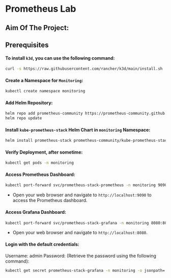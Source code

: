# Prometheus Lab

## Aim Of The Project:


## Prerequisites

#### To install `k3d`, you can use the following command:

```bash
curl -s https://raw.githubusercontent.com/rancher/k3d/main/install.sh | bash
```
#### Create a Namespace for `Monitoring`:

```bash
kubectl create namespace monitoring
```

#### Add Helm Repository:

```bash
helm repo add prometheus-community https://prometheus-community.github.io/helm-charts
helm repo update
```

#### Install `kube-prometheus-stack` Helm Chart in `monitoring` Namespace:

```bash
helm install prometheus-stack prometheus-community/kube-prometheus-stack -n monitoring
```

#### Verify Deployment, after sometime:

```bash
kubectl get pods -n monitoring
```

#### Access Prometheus Dashboard:

```bash
kubectl port-forward svc/prometheus-stack-prometheus -n monitoring 9090:9090
```
- Open your web browser and navigate to `http://localhost:9090` to access the Prometheus dashboard.

#### Access Grafana Dashboard:

```bash
kubectl port-forward svc/prometheus-stack-grafana -n monitoring 8080:80
```

- Open your web browser and navigate to `http://localhost:8080`.


#### Login with the default credentials:
Username: admin Password: (Retrieve the password using the following command):

```bash
kubectl get secret prometheus-stack-grafana -n monitoring -o jsonpath='{.data.admin-password}' | base64 --decode ; echo
```

